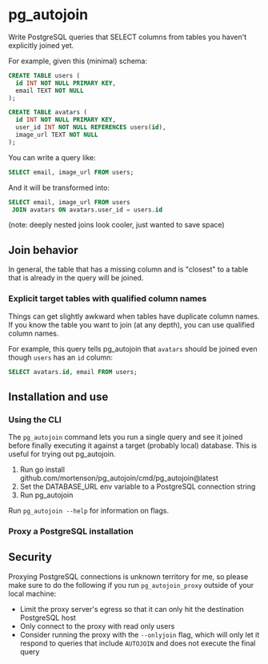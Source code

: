 # pg_autojoin

Write PostgreSQL queries that SELECT columns from tables you haven't explicitly
joined yet.

For example, given this (minimal) schema:

```sql
CREATE TABLE users (
  id INT NOT NULL PRIMARY KEY,
  email TEXT NOT NULL
);

CREATE TABLE avatars (
  id INT NOT NULL PRIMARY KEY,
  user_id INT NOT NULL REFERENCES users(id),
  image_url TEXT NOT NULL
);
```

You can write a query like:

```sql
SELECT email, image_url FROM users;
```

And it will be transformed into:

```sql
SELECT email, image_url FROM users
 JOIN avatars ON avatars.user_id = users.id
```

(note: deeply nested joins look cooler, just wanted to save space)

## Join behavior

In general, the table that has a missing column and is "closest" to a table
that is already in the query will be joined.

### Explicit target tables with qualified column names

Things can get slightly awkward when tables have duplicate column names. If you
know the table you want to join (at any depth), you can use qualified column
names.

For example, this query tells pg_autojoin that `avatars` should be joined even
though `users` has an `id` column:

```sql
SELECT avatars.id, email FROM users;
```

## Installation and use

### Using the CLI

The `pg_autojoin` command lets you run a single query and see it joined before
finally executing it against a target (probably local) database. This is useful
for trying out pg_autojoin.

1. Run go install github.com/mortenson/pg_autojoin/cmd/pg_autojoin@latest
2. Set the DATABASE_URL env variable to a PostgreSQL connection string
3. Run pg_autojoin <your query>

Run `pg_autojoin --help` for information on flags.

### Proxy a PostgreSQL installation



## Security

Proxying PostgreSQL connections is unknown territory for me, so please make
sure to do the following if you run `pg_autojoin_proxy` outside of your local
machine:

- Limit the proxy server's egress so that it can only hit the destination
PostgreSQL host
- Only connect to the proxy with read only users
- Consider running the proxy with the `--onlyjoin` flag, which will only let it
respond to queries that include `AUTOJOIN` and does not execute the final query
